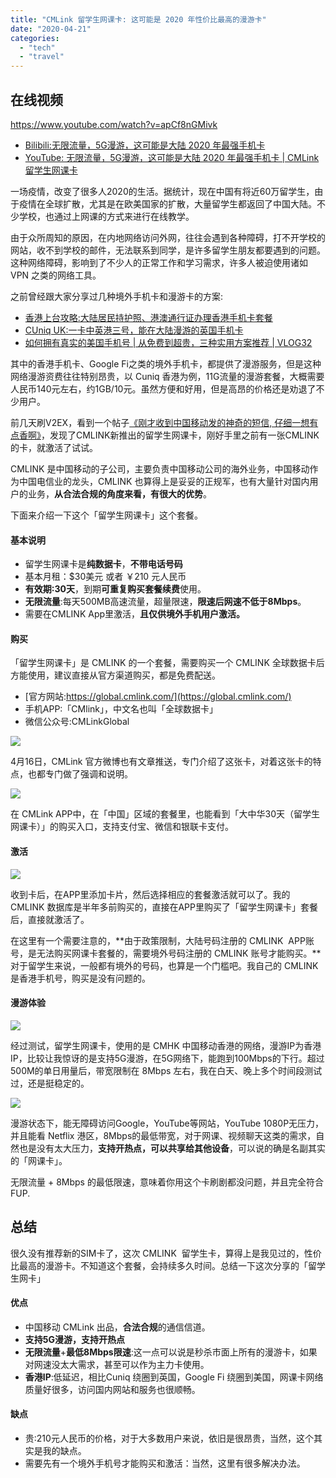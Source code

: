```yaml
---
title: "CMLink 留学生网课卡: 这可能是 2020 年性价比最高的漫游卡"
date: "2020-04-21"
categories: 
  - "tech"
  - "travel"
---
```


## 在线视频

https://www.youtube.com/watch?v=apCf8nGMivk

- [Bilibili:无限流量，5G漫游，这可能是大陆 2020 年最强手机卡](https://www.bilibili.com/video/BV12V411R7QH)
- [YouTube: 无限流量，5G漫游，这可能是大陆 2020 年最强手机卡 | CMLink 留学生网课卡](https://www.youtube.com/watch?v=apCf8nGMivk)

一场疫情，改变了很多人2020的生活。据统计，现在中国有将近60万留学生，由于疫情在全球扩散，尤其是在欧美国家的扩散，大量留学生都返回了中国大陆。不少学校，也通过上网课的方式来进行在线教学。

由于众所周知的原因，在内地网络访问外网，往往会遇到各种障碍，打不开学校的网站，收不到学校的邮件，无法联系到同学，是许多留学生朋友都要遇到的问题。这种网络障碍，影响到了不少人的正常工作和学习需求，许多人被迫使用诸如 VPN 之类的网络工具。

之前曾经跟大家分享过几种境外手机卡和漫游卡的方案:

- [香港上台攻略:大陆居民持护照、港澳通行证办理香港手机卡套餐](https://luolei.org/cuniq-hk-shared-plan-for-chinese-mainland-citizens/)
- [CUniq UK:一卡中英港三号，能在大陆漫游的英国手机卡](https://luolei.org/cuniq-uk-sim-card-china-roaming/)
- [如何拥有真实的美国手机号 | 从免费到超贵，三种实用方案推荐 | VLOG32](https://luolei.org/how-to-get-a-us-mobile-phone-number/)

其中的香港手机卡、Google Fi之类的境外手机卡，都提供了漫游服务，但是这种网络漫游资费往往特别昂贵，以 Cuniq 香港为例，11G流量的漫游套餐，大概需要人民币140元左右，约1GB/10元。虽然方便和好用，但是高昂的价格还是劝退了不少用户。

前几天刷V2EX，看到一个帖子[《刚才收到中国移动发的神奇的短信, 仔细一想有点香啊》](https://v2ex.com/t/661951)，发现了CMLINK新推出的留学生网课卡，刚好手里之前有一张CMLINK的卡，就激活了试试。

CMLINK 是中国移动的子公司，主要负责中国移动公司的海外业务，中国移动作为中国电信业的龙头，CMLINK 也算得上是妥妥的正规军，也有大量针对国内用户的业务，**从合法合规的角度来看，有很大的优势**。

下面来介绍一下这个「留学生网课卡」这个套餐。

#### 基本说明

- 留学生网课卡是**纯数据卡**，**不带电话号码**
- 基本月租：$30美元 或者 ￥210 元人民币
- **有效期:30天**，到期**可重复购买套餐续费**使用。
- **无限流量**:每天500MB高速流量，超量限速，**限速后网速不低于8Mbps**。
- 需要在CMLINK App里激活，**且仅供境外手机用户激活。**

#### 购买

「留学生网课卡」是 CMLINK 的一个套餐，需要购买一个 CMLINK 全球数据卡后方能使用，建议直接从官方渠道购买，都是免费配送。

- [官方网站:https://global.cmlink.com/](https://global.cmlink.com/)
- 手机APP:「CMlink」，中文名也叫「全球数据卡」
- 微信公众号:CMLinkGlobal

![](https://static.is26.com/blog/2020/04/cmlink/c1.jpg)

4月16日，CMLink 官方微博也有文章推送，专门介绍了这张卡，对着这张卡的特点，也都专门做了强调和说明。

![](https://static.is26.com/blog/2020/04/cmlink/c2.jpg)

在 CMLink APP中，在「中国」区域的套餐里，也能看到「大中华30天（留学生网课卡）」的购买入口，支持支付宝、微信和银联卡支付。

#### 激活

![](https://static.is26.com/blog/2020/04/cmlink/c3.jpg)

收到卡后，在APP里添加卡片，然后选择相应的套餐激活就可以了。我的 CMLINK 数据库是半年多前购买的，直接在APP里购买了「留学生网课卡」套餐后，直接就激活了。

在这里有一个需要注意的，**由于政策限制，大陆号码注册的 CMLINK  APP账号，是无法购买网课卡套餐的，需要境外号码注册的 CMLINK 账号才能购买。**对于留学生来说，一般都有境外的号码，也算是一个门槛吧。我自己的 CMLINK 是香港手机号，购买是没有问题的。

#### 漫游体验

![](https://static.is26.com/blog/2020/04/cmlink/c4.jpg)

经过测试，留学生网课卡，使用的是 CMHK 中国移动香港的网络，漫游IP为香港IP，比较让我惊讶的是支持5G漫游，在5G网络下，能跑到100Mbps的下行。超过500M的单日用量后，带宽限制在 8Mbps 左右，我在白天、晚上多个时间段测试过，还是挺稳定的。

![](https://static.is26.com/blog/2020/04/cmlink/c5.jpg)

漫游状态下，能无障碍访问Google，YouTube等网站，YouTube 1080P无压力，并且能看 Netflix 港区，8Mbps的最低带宽，对于网课、视频聊天这类的需求，自然也是没有太大压力，**支持开热点，可以共享给其他设备**，可以说的确是名副其实的「网课卡」。

无限流量 + 8Mbps 的最低限速，意味着你用这个卡刷剧都没问题，并且完全符合FUP.

## 总结

很久没有推荐新的SIM卡了，这次 CMLINK  留学生卡，算得上是我见过的，性价比最高的漫游卡。不知道这个套餐，会持续多久时间。总结一下这次分享的「留学生网卡」

#### 优点

- 中国移动 CMLink 出品，**合法合规**的通信信道。
- **支持5G漫游，支持开热点**
- **无限流量**+**最低8Mbps限速**:这一点可以说是秒杀市面上所有的漫游卡，如果对网速没太大需求，甚至可以作为主力卡使用。
- **香港IP**:低延迟，相比Cuniq 绕圈到英国，Google Fi 绕圈到美国，网课卡网络质量好很多，访问国内网站和服务也很顺畅。

#### 缺点

- 贵:210元人民币的价格，对于大多数用户来说，依旧是很昂贵，当然，这个其实是我的缺点。
- 需要先有一个境外手机号才能购买和激活：当然，这里有很多解决办法。
